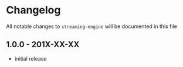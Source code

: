 # Changelog

All notable changes to `streaming-engine` will be documented in this file

## 1.0.0 - 201X-XX-XX

- initial release
